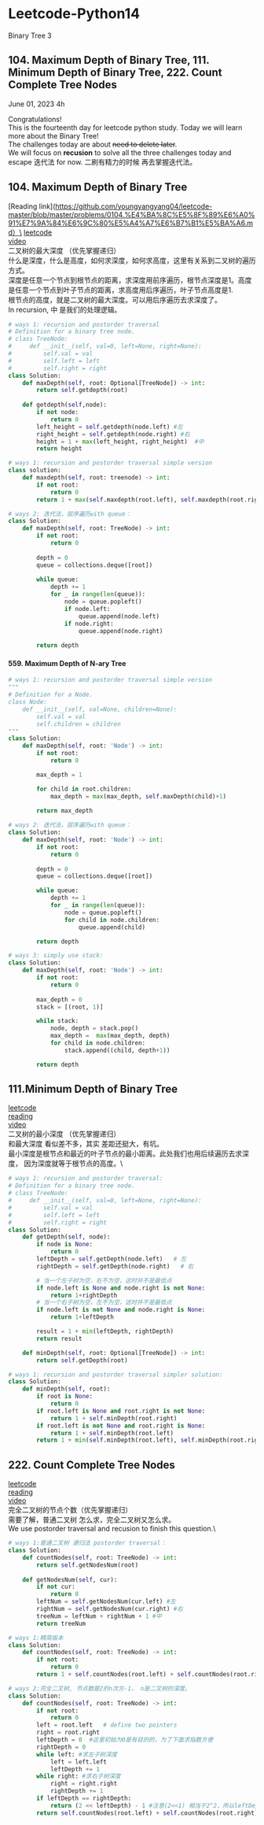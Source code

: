 # Leetcode-Python14
Binary Tree 3

## 104. Maximum Depth of Binary Tree, 111. Minimum Depth of Binary Tree, 222. Count Complete Tree Nodes

June 01, 2023  4h

Congratulations!\
This is the fourteenth day for leetcode python study. Today we will learn more about the Binary Tree!\
The challenges today are about ~~need to delete later~~.\
We will focus on **recusion** to solve all the three challenges today and escape 迭代法 for now. 二刷有精力的时候 再去掌握迭代法。


## 104. Maximum Depth of Binary Tree
[Reading link](https://github.com/youngyangyang04/leetcode-master/blob/master/problems/0104.%E4%BA%8C%E5%8F%89%E6%A0%91%E7%9A%84%E6%9C%80%E5%A4%A7%E6%B7%B1%E5%BA%A6.md）\
[leetcode](https://leetcode.com/problems/maximum-depth-of-binary-tree/)\
[video](https://www.bilibili.com/video/BV1Gd4y1V75u/?spm_id_from=333.788&vd_source=63f26efad0d35bcbb0de794512ac21f3)\
二叉树的最大深度 （优先掌握递归）\
什么是深度，什么是高度，如何求深度，如何求高度，这里有关系到二叉树的遍历方式。\
深度是任意一个节点到根节点的距离，求深度用前序遍历，根节点深度是1。高度是任意一个节点到叶子节点的距离，求高度用后序遍历，叶子节点高度是1.\
根节点的高度，就是二叉树的最大深度。可以用后序遍历去求深度了。\
In recursion, 中 是我们的处理逻辑。
```python
# ways 1: recursion and postorder traversal
# Definition for a binary tree node.
# class TreeNode:
#     def __init__(self, val=0, left=None, right=None):
#         self.val = val
#         self.left = left
#         self.right = right
class Solution:
    def maxDepth(self, root: Optional[TreeNode]) -> int:
        return self.getdepth(root)
    
    def getdepth(self,node):
        if not node:
            return 0
        left_height = self.getdepth(node.left) #左
        right_height = self.getdepth(node.right) #右
        height = 1 + max(left_height, right_height)  #中
        return height
```
```python
# ways 1: recursion and postorder traversal simple version
class solution:
    def maxdepth(self, root: treenode) -> int:
        if not root:
            return 0
        return 1 + max(self.maxdepth(root.left), self.maxdepth(root.right))
```
```python
# ways 2: 迭代法，层序遍历with queue：
class Solution:
    def maxDepth(self, root: TreeNode) -> int:
        if not root:
            return 0
        
        depth = 0
        queue = collections.deque([root])
        
        while queue:
            depth += 1
            for _ in range(len(queue)):
                node = queue.popleft()
                if node.left:
                    queue.append(node.left)
                if node.right:
                    queue.append(node.right)
        
        return depth
```

#### 559. Maximum Depth of N-ary Tree
```python
# ways 1: recursion and postorder traversal simple version
"""
# Definition for a Node.
class Node:
    def __init__(self, val=None, children=None):
        self.val = val
        self.children = children
"""
class Solution:
    def maxDepth(self, root: 'Node') -> int:
        if not root:
            return 0

        max_depth = 1

        for child in root.children:
            max_depth = max(max_depth, self.maxDepth(child)+1)
        
        return max_depth
```
```python
# ways 2: 迭代法，层序遍历with queue：
class Solution:
    def maxDepth(self, root: 'Node') -> int:
        if not root:
            return 0
        
        depth = 0
        queue = collections.deque([root])

        while queue:
            depth += 1
            for _ in range(len(queue)):
                node = queue.popleft()
                for child in node.children:
                    queue.append(child)

        return depth
```
```python
# ways 3: simply use stack:
class Solution:
    def maxDepth(self, root: 'Node') -> int:
        if not root:
            return 0
        
        max_depth = 0
        stack = [(root, 1)]

        while stack:
            node, depth = stack.pop()
            max_depth =  max(max_depth, depth)
            for child in node.children:
                stack.append((child, depth+1))

        return depth
```

## 111.Minimum Depth of Binary Tree
[leetcode](https://leetcode.com/problems/minimum-depth-of-binary-tree/)\
[reading](https://github.com/youngyangyang04/leetcode-master/blob/master/problems/0111.%E4%BA%8C%E5%8F%89%E6%A0%91%E7%9A%84%E6%9C%80%E5%B0%8F%E6%B7%B1%E5%BA%A6.md)\
[video](https://www.bilibili.com/video/BV1QD4y1B7e2/?spm_id_from=pageDriver&vd_source=63f26efad0d35bcbb0de794512ac21f3)\
二叉树的最小深度 （优先掌握递归）\
和最大深度 看似差不多，其实 差距还挺大，有坑。\
最小深度是根节点和最近的叶子节点的最小距离。此处我们也用后续遍历去求深度， 因为深度就等于根节点的高度。\
```python
# ways 1: recursion and postorder traversal:
# Definition for a binary tree node.
# class TreeNode:
#     def __init__(self, val=0, left=None, right=None):
#         self.val = val
#         self.left = left
#         self.right = right
class Solution:
    def getDepth(self, node):
        if node is None:
            return 0
        leftDepth = self.getDepth(node.left)   # 左
        rightDepth = self.getDepth(node.right)   # 右

        # 当一个左子树为空，右不为空，这时并不是最低点
        if node.left is None and node.right is not None:
            return 1+rightDepth
        # 当一个右子树为空，左不为空，这时并不是最低点
        if node.left is not None and node.right is None:
            return 1+leftDepth    

        result = 1 + min(leftDepth, rightDepth)
        return result

    def minDepth(self, root: Optional[TreeNode]) -> int:
        return self.getDepth(root)
```
```python
# ways 1: recursion and postorder traversal simpler solution:
class Solution:
    def minDepth(self, root):
        if root is None:
            return 0
        if root.left is None and root.right is not None:
            return 1 + self.minDepth(root.right)
        if root.left is not None and root.right is None:
            return 1 + self.minDepth(root.left)
        return 1 + min(self.minDepth(root.left), self.minDepth(root.right))
```

## 222. Count Complete Tree Nodes
[leetcode](https://leetcode.com/problems/count-complete-tree-nodes/)\
[reading](https://github.com/youngyangyang04/leetcode-master/blob/master/problems/0222.%E5%AE%8C%E5%85%A8%E4%BA%8C%E5%8F%89%E6%A0%91%E7%9A%84%E8%8A%82%E7%82%B9%E4%B8%AA%E6%95%B0.md)\
[video](https://www.bilibili.com/video/BV1eW4y1B7pD/?spm_id_from=pageDriver&vd_source=63f26efad0d35bcbb0de794512ac21f3)\
完全二叉树的节点个数（优先掌握递归）\
需要了解，普通二叉树 怎么求，完全二叉树又怎么求。\
We use postorder traversal and recusion to finish this question.\
```python
# ways 1:普通二叉树 递归法 postorder traversal：
class Solution:
    def countNodes(self, root: TreeNode) -> int:
        return self.getNodesNum(root)
        
    def getNodesNum(self, cur):
        if not cur:
            return 0
        leftNum = self.getNodesNum(cur.left) #左
        rightNum = self.getNodesNum(cur.right) #右
        treeNum = leftNum + rightNum + 1 #中
        return treeNum
```
```python
# ways 1:精简版本
class Solution:
    def countNodes(self, root: TreeNode) -> int:
        if not root:
            return 0
        return 1 + self.countNodes(root.left) + self.countNodes(root.right)
```

```python
# ways 2:完全二叉树, 节点数是2的n次方-1， n是二叉树的深度。
class Solution:
    def countNodes(self, root: TreeNode) -> int:
        if not root:
            return 0
        left = root.left   # define two pointers
        right = root.right
        leftDepth = 0  #这里初始为0是有目的的，为了下面求指数方便
        rightDepth = 0
        while left: #求左子树深度
            left = left.left
            leftDepth += 1
        while right: #求右子树深度
            right = right.right
            rightDepth += 1
        if leftDepth == rightDepth:
            return (2 << leftDepth) - 1 #注意(2<<1) 相当于2^2，所以leftDepth初始为0
        return self.countNodes(root.left) + self.countNodes(root.right) + 1       #精简版本， 左右中，是后序遍历。
```


